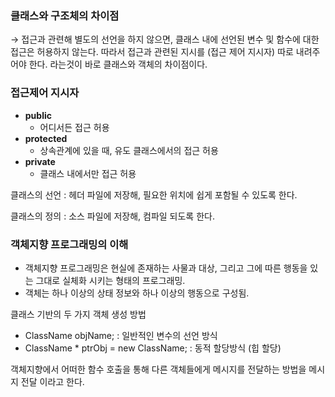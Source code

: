 ### 클래스와 구조체의 차이점

→ 접근과 관련해 별도의 선언을 하지 않으면, 클래스 내에 선언된 변수 및 함수에 대한 접근은 허용하지 않는다. 따라서 접근과 관련된 지시를 (접근 제어 지시자) 따로 내려주어야 한다. 라는것이 바로 클래스와 객체의 차이점이다.

### 접근제어 지시자

- **public**
    - 어디서든 접근 허용
- **protected**
    - 상속관계에 있을 때, 유도 클래스에서의 접근 허용
- **private**
    - 클래스 내에서만 접근 허용

클래스의 선언 : 헤더 파일에 저장해, 필요한 위치에 쉽게 포함될 수 있도록 한다.

클래스의 정의 : 소스 파일에 저장해, 컴파일 되도록 한다.

### 객체지향 프로그래밍의 이해

- 객체지향 프로그래밍은 현실에 존재하는 사물과 대상, 그리고 그에 따른 행동을 있는 그대로 실체화 시키는 형태의 프로그래밍.
- 객체는 하나 이상의 상태 정보와 하나 이상의 행동으로 구성됨.

클래스 기반의 두 가지 객체 생성 방법

- ClassName objName;     :  일반적인 변수의 선언 방식
- ClassName * ptrObj = new ClassName;    : 동적 할당방식 (힙 할당)

객체지향에서 어떠한 함수 호출을 통해 다른 객체들에게 메시지를 전달하는 방법을 메시지 전달 이라고 한다.